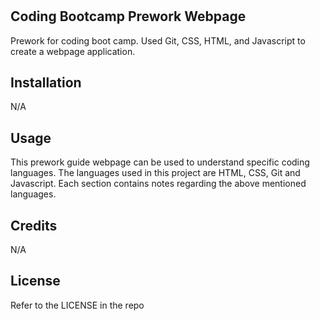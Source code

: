 # <Prework Study Guide Webpage>

## Coding Bootcamp Prework Webpage

Prework for coding boot camp. Used Git, CSS, HTML, and Javascript to create a webpage application.

## Installation

N/A

## Usage

This prework guide webpage can be used to understand specific coding languages. The languages used in this project are HTML, CSS, Git and Javascript. Each section contains notes regarding the above mentioned languages.

## Credits

N/A

## License

Refer to the LICENSE in the repo

